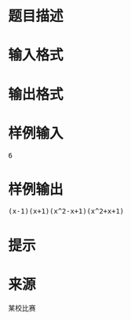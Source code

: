 

# 题目描述



# 输入格式



# 输出格式



# 样例输入


<pre>6</pre>

# 样例输出


<pre>(x­-1)(x+1)(x^2­-x+1)(x^2+x+1)</pre>

# 提示



# 来源


<p>
某校比赛
</p>
